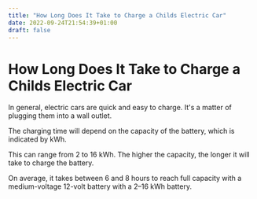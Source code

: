 ```yaml
---
title: "How Long Does It Take to Charge a Childs Electric Car"
date: 2022-09-24T21:54:39+01:00
draft: false
---
```


# How Long Does It Take to Charge a Childs Electric Car

In general, electric cars are quick and easy to charge. It's a matter of plugging them into a wall outlet. 

The charging time will depend on the capacity of the battery, which is indicated by kWh. 

This can range from 2 to 16 kWh. The higher the capacity, the longer it will take to charge the battery. 

On average, it takes between 6 and 8 hours to reach full capacity with a medium-voltage 12-volt battery with a 2–16 kWh battery.